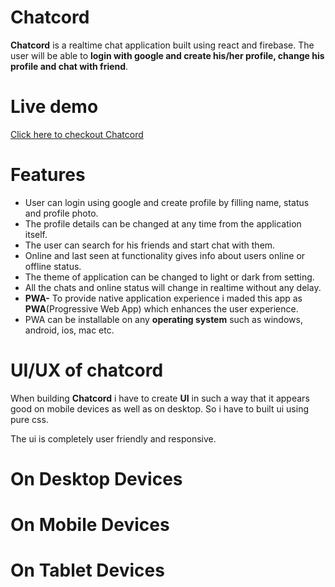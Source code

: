 # Chatcord

**Chatcord** is a realtime chat application built using react and firebase.
The user will be able to **login with google and create his/her profile, change his profile and chat with friend**.

#  Live  demo	
[Click here to checkout Chatcord](https://chatcord-7e9a8.firebaseapp.com/)

# Features

  * User can login using google and create profile by filling name, status and profile photo.
  * The profile details can be changed at any time from the application itself.
  * The user can search for his friends and start chat with them.
  * Online and last seen at functionality gives info about users online or offline status.
  * The theme of application can be changed to light or dark from setting.
  * All the chats and online status will change in realtime without any delay.
  *  **PWA-**  To provide native application experience i maded this app as **PWA**(Progressive Web App) which enhances the user experience.
  * PWA can be installable on any **operating system** such as windows, android, ios, mac etc.
  

# UI/UX of chatcord

When building **Chatcord** i have to create **UI** in such a way that it appears good on mobile devices as well as on desktop. So i have to built ui using pure css.

The ui is completely user friendly and responsive.
# On Desktop Devices

# On Mobile Devices

# On Tablet Devices




	
